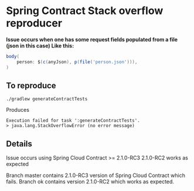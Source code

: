 # Spring Contract Stack overflow reproducer

**Issue occurs when one has some request fields populated from a file (json in this case)  Like this:**
```groovy
body(
    person: $(c(anyJson), p(file('person.json'))),
)
```

## To reproduce
```console
./gradlew generateContractTests
```

Produces
```console
Execution failed for task ':generateContractTests'.
> java.lang.StackOverflowError (no error message)
```

## Details
Issue occurs using Spring Cloud Contract >= 2.1.0-RC3
2.1.0-RC2 works as expected

Branch master contains 2.1.0-RC3 version of Spring Cloud Contract which fails.
Branch ok contains version 2.1.0-RC2 which works as expected.